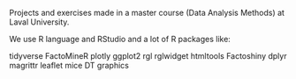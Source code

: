 Projects and exercises made in a master course (Data Analysis Methods) at Laval University.

We use R language and RStudio and a lot of R packages like:

tidyverse
FactoMineR
plotly
ggplot2
rgl
rglwidget
htmltools
Factoshiny
dplyr
magrittr
leaflet
mice
DT
graphics













